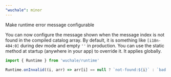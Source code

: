 ```yaml
---
"wuchale": minor
---
```


Make runtime error message configurable

You can now configure the message shown when the message index is not found in
the compiled catalog array. By default, it is something like `[i18n-404:0]`
during dev mode and empty `''` in production. You can use the static method at
startup (anywhere in your app) to override it. It applies globally.

```js
import { Runtime } from 'wuchale/runtime'

Runtime.onInvalid((i, arr) => arr[i] == null ? `not-found:${i}` : `bad:${arr[i]}`)
```
